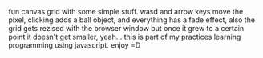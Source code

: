 fun canvas grid with some simple stuff. wasd and arrow keys move the pixel, clicking adds a ball object, and everything has a fade effect, also the grid gets rezised with the browser window but once it grew to a certain point it doesn't get smaller, yeah... this is part of my practices learning programming using javascript. enjoy =D
